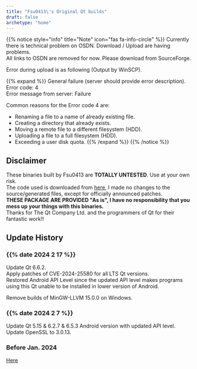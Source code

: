 ```yaml
---
title: "Fsu0413\'s Original Qt builds"
draft: false
archetype: "home"
---
```


{{% notice style="info" title="Note"  icon="fas fa-info-circle" %}}
Currently there is technical problem on OSDN. Download / Upload are having problems.  
All links to OSDN are removed for now. Please download from SourceForge.

Error during upload is as following (Output by WinSCP).

{{% expand %}}
General failure (server should provide error description).  
Error code: 4  
Error message from server: Failure

Common reasons for the Error code 4 are:
- Renaming a file to a name of already existing file.
- Creating a directory that already exists.
- Moving a remote file to a different filesystem (HDD).
- Uploading a file to a full filesystem (HDD).
- Exceeding a user disk quota.
{{% /expand %}}
{{% /notice %}}

## Disclaimer

These binaries built by Fsu0413 are __TOTALLY UNTESTED__. Use at your own risk.  
The code used is downloaded from [here](http://download.qt.io), I made no changes to the source/generated files, except for officially announced patches.  
__THESE PACKAGE ARE PROVIDED "As is", I have no responsibility that you mess up your things with this binaries.__  
Thanks for The Qt Company Ltd. and the programmers of Qt for their fantastic work!!

## Update History

### {{% date 2024 2 17 %}}
Update Qt 6.6.2.    
Apply patches of CVE-2024-25580 for all LTS Qt versions.    
Restored Android API Level since the updated API level makes programs using this Qt unable to be installed in lower version of Android.

Remove builds of MinGW-LLVM 15.0.0 on Windows.

### {{% date 2024 2 7 %}}
Update Qt 5.15 & 6.2.7 & 6.5.3 Android version with updated API level.  
Update OpenSSL to 3.0.13.

### Before Jan. 2024

[Here](/Miscellaneous/Histories)
